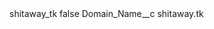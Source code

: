 <?xml version="1.0" encoding="UTF-8"?>
<CustomMetadata xmlns="http://soap.sforce.com/2006/04/metadata" xmlns:xsi="http://www.w3.org/2001/XMLSchema-instance" xmlns:xsd="http://www.w3.org/2001/XMLSchema">
    <label>shitaway_tk</label>
    <protected>false</protected>
    <values>
        <field>Domain_Name__c</field>
        <value xsi:type="xsd:string">shitaway.tk</value>
    </values>
</CustomMetadata>
